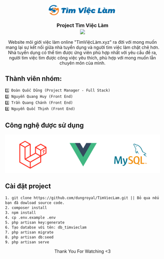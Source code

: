 <div align="center">
  <img align="center" src="Data\Images\Logo.png"height="33px" /></h3> 
  <h3 align="center">Project Tìm Việc Làm <br>
  <img align="center" src="https://github.com/rajput2107/rajput2107/blob/master/Assets/Handshake.gif"height="33px" /></h3> 
</div>

<div align="center">Website môi giới việc làm online "TìmViệcLàm.xyz" ra đời với mong muốn mang lại sự kết nối giữa nhà tuyển dụng và người tìm việc làm chặt chẽ hơn. Nhà tuyển dụng có thể tìm được ứng viên phù hợp nhất với yêu cầu đề ra, người tìm việc tìm được công việc yêu thích, phù hợp với mong muốn lẫn chuyên môn của mình. </div>

## Thành viên nhóm:

    1️⃣ Đoàn Quốc Dũng (Project Manager - Full Stack)
    2️⃣ Nguyễn Quang Huy (Front End)
    3️⃣ Trần Quang Chánh (Front End)
    4️⃣ Nguyễn Quốc Thịnh (Front End)

## Công nghệ được sử dụng

<div align="center">
  <img align="center" src="Data\Images\TechnologyUsed.png"/>
</div>

## Cài đặt project

    1. git clone https://github.com/dungroyal/TimViecLam.git || Bỏ qua nếu bạn đã dowload source code.
    2. composer install
    3. npm install
    4. cp .env.example .env 
    5. php artisan key:generate 
    6. Tạo databse với tên: db_timvieclam 
    7. php artisan migrate 
    8. php artisan db:seed 
    9. php artisan serve

<div align="center">Thank You For Watching <3</div>
